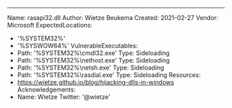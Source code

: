 ---
Name: rasapi32.dll
Author: Wietze Beukema
Created: 2021-02-27
Vendor: Microsoft
ExpectedLocations:
- '%SYSTEM32%'
- '%SYSWOW64%'
VulnerableExecutables:
- Path: '%SYSTEM32%\cmdl32.exe'
  Type: Sideloading
- Path: '%SYSTEM32%\nethost.exe'
  Type: Sideloading
- Path: '%SYSTEM32%\netsh.exe'
  Type: Sideloading
- Path: '%SYSTEM32%\rasdial.exe'
  Type: Sideloading
Resources:
- https://wietze.github.io/blog/hijacking-dlls-in-windows
Acknowledgements:
- Name: Wietze
  Twitter: '@wietze'
